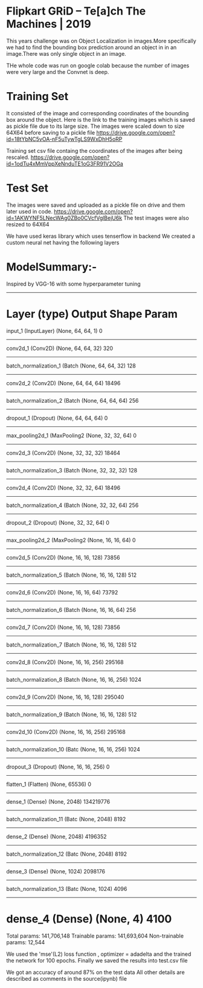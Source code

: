 # Flipkart GRiD – Te[a]ch The Machines | 2019

This years challenge was on Object Localization in images.More specifically we had to find the bounding box prediction around an object in  in an image.There was only single object in an image.


THe whole code was run on google colab because the number of images were very large and the Convnet is deep.

# Training Set
It consisted of the image and corresponding coordinates of the bounding box around the object.
Here is the link to the training images which is saved as pickle file due to its large size.
The images were scaled down to size 64X64 before saving to a pickle file
https://drive.google.com/open?id=18tYbNC5vOA-nF5uTywTgLS9WxDhH5oRP

Training set csv file containg the coordinates of the images after being rescaled.
https://drive.google.com/open?id=1odTu4xMmVppXeNnduTE1oG3FR91V2OGa



# Test Set
The images were saved and uploaded as a pickle file on drive and them later used in code. 
https://drive.google.com/open?id=1AKWYNF5LNecWAg0ZBo0CVcfVglBejU6k
The test images were also resized to 64X64


We have used keras library which uses tenserflow in backend
We created a custom neural net having the following layers

# ModelSummary:-


Inspired by VGG-16 with some hyperparameter tuning

_________________________________________________________________
Layer (type)                 Output Shape              Param    
=================================================================
input_1 (InputLayer)         (None, 64, 64, 1)         0         
_________________________________________________________________
conv2d_1 (Conv2D)            (None, 64, 64, 32)        320       
_________________________________________________________________
batch_normalization_1 (Batch (None, 64, 64, 32)        128       
_________________________________________________________________
conv2d_2 (Conv2D)            (None, 64, 64, 64)        18496     
_________________________________________________________________
batch_normalization_2 (Batch (None, 64, 64, 64)        256       
_________________________________________________________________
dropout_1 (Dropout)          (None, 64, 64, 64)        0         
_________________________________________________________________
max_pooling2d_1 (MaxPooling2 (None, 32, 32, 64)        0         
_________________________________________________________________
conv2d_3 (Conv2D)            (None, 32, 32, 32)        18464     
_________________________________________________________________
batch_normalization_3 (Batch (None, 32, 32, 32)        128       
_________________________________________________________________
conv2d_4 (Conv2D)            (None, 32, 32, 64)        18496     
_________________________________________________________________
batch_normalization_4 (Batch (None, 32, 32, 64)        256       
_________________________________________________________________
dropout_2 (Dropout)          (None, 32, 32, 64)        0         
_________________________________________________________________
max_pooling2d_2 (MaxPooling2 (None, 16, 16, 64)        0         
_________________________________________________________________
conv2d_5 (Conv2D)            (None, 16, 16, 128)       73856     
_________________________________________________________________
batch_normalization_5 (Batch (None, 16, 16, 128)       512       
_________________________________________________________________
conv2d_6 (Conv2D)            (None, 16, 16, 64)        73792     
_________________________________________________________________
batch_normalization_6 (Batch (None, 16, 16, 64)        256       
_________________________________________________________________
conv2d_7 (Conv2D)            (None, 16, 16, 128)       73856     
_________________________________________________________________
batch_normalization_7 (Batch (None, 16, 16, 128)       512       
_________________________________________________________________
conv2d_8 (Conv2D)            (None, 16, 16, 256)       295168    
_________________________________________________________________
batch_normalization_8 (Batch (None, 16, 16, 256)       1024      
_________________________________________________________________
conv2d_9 (Conv2D)            (None, 16, 16, 128)       295040    
_________________________________________________________________
batch_normalization_9 (Batch (None, 16, 16, 128)       512       
_________________________________________________________________
conv2d_10 (Conv2D)           (None, 16, 16, 256)       295168    
_________________________________________________________________
batch_normalization_10 (Batc (None, 16, 16, 256)       1024      
_________________________________________________________________
dropout_3 (Dropout)          (None, 16, 16, 256)       0         
_________________________________________________________________
flatten_1 (Flatten)          (None, 65536)             0         
_________________________________________________________________
dense_1 (Dense)              (None, 2048)              134219776 
_________________________________________________________________
batch_normalization_11 (Batc (None, 2048)              8192      
_________________________________________________________________
dense_2 (Dense)              (None, 2048)              4196352   
_________________________________________________________________
batch_normalization_12 (Batc (None, 2048)              8192      
_________________________________________________________________
dense_3 (Dense)              (None, 1024)              2098176   
_________________________________________________________________
batch_normalization_13 (Batc (None, 1024)              4096      
_________________________________________________________________
dense_4 (Dense)              (None, 4)                 4100      
=================================================================
Total params: 141,706,148
Trainable params: 141,693,604
Non-trainable params: 12,544

We used the 'mse'(L2) loss function , optimizer = adadelta and the trained the network for 100 epochs.
Finally we saved the results into test.csv file

We got an accuracy of around 87% on the test data
All other details are described as comments in the source(ipynb) file

